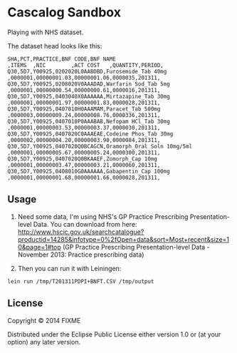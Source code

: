 Cascalog Sandbox
================

Playing with NHS dataset. 

The dataset head looks like this:

```
SHA,PCT,PRACTICE,BNF CODE,BNF NAME                                    ,ITEMS  ,NIC        ,ACT COST   ,QUANTITY,PERIOD,
Q30,5D7,Y00925,0202020L0AABDBD,Furosemide_Tab 40mg                     ,0000001,00000001.03,00000001.06,0000035,201311,
Q30,5D7,Y00925,0208020V0AAADAD,Warfarin Sod_Tab 5mg                    ,0000001,00000000.54,00000000.61,0000016,201311,
Q30,5D7,Y00925,0403040X0AAAAAA,Mirtazapine_Tab 30mg                    ,0000001,00000001.97,00000001.83,0000028,201311,
Q30,5D7,Y00925,0407010H0AAAMAM,Paracet_Tab 500mg                       ,0000003,00000009.24,00000008.76,0000336,201311,
Q30,5D7,Y00925,0407010P0AAABAB,Nefopam HCl_Tab 30mg                    ,0000001,00000003.53,00000003.37,0000030,201311,
Q30,5D7,Y00925,0407020C0AAAEAE,Codeine Phos_Tab 30mg                   ,0000002,00000004.20,00000003.90,0000084,201311,
Q30,5D7,Y00925,0407020Q0BCAGCN,Oramorph_Oral Soln 10mg/5ml             ,0000001,00000005.67,00000005.24,0000300,201311,
Q30,5D7,Y00925,0407020Q0BKAAEF,Zomorph_Cap 10mg                        ,0000001,00000003.47,00000003.21,0000060,201311,
Q30,5D7,Y00925,0408010G0AAAAAA,Gabapentin_Cap 100mg                    ,0000001,00000001.68,00000001.66,0000028,201311,
```

## Usage

1. Need some data, I'm using NHS's GP Practice Prescribing Presentation-level Data. You can download from here: http://www.hscic.gov.uk/searchcatalogue?productid=14285&infotype=0%2fOpen+data&sort=Most+recent&size=10&page=1#top
(GP Practice Prescribing Presentation-level Data - November 2013: Practice prescribing data)

2. Then you can run it with Leiningen:

`lein run /tmp/T201311PDPI+BNFT.CSV /tmp/output`

## License

Copyright © 2014 FIXME

Distributed under the Eclipse Public License either version 1.0 or (at
your option) any later version.
